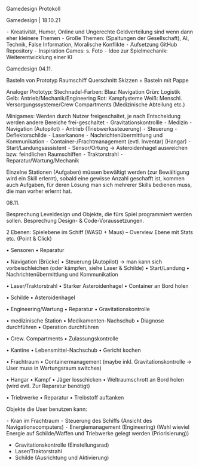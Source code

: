 Gamedesign Protokoll

Gamedesign | 18.10.21

⁃	Kreativität, Humor, Online und Ungerechte Geldverteilung sind wenn dann eher kleinere Themen
⁃	Große Themen: (Spaltungen der Gesellschaft), AI, Technik, False Information, Moralische Konflikte
⁃	Aufsetzung GitHub Repository
⁃	Inspiration Games: s. Foto
⁃	Idee zur Spielmechanik: Weiterentwicklung einer KI

Gamedesign 04.11.

Basteln von Prototyp Raumschiff Querschnitt
Skizzen + Basteln mit Pappe

Analoger Prototyp:
Stechnadel-Farben: 
Blau: Navigation
Grün: Logistik
Gelb: Antrieb/Mechanik/Engineering
Rot: Kampfysteme
Weiß: Menschl. Versorgungssysteme/Crew Compartments (Medizinische Abteilung etc.)

Minigames:
Werden durch Nutzer freigeschaltet, je nach Entscheidung werden andere Bereiche frei-geschaltet
⁃	Gravitationskontrollle
⁃	Medizin
⁃	Navigation (Autopilot)
⁃	Antrieb (Triebwerkssteuerung)
⁃	Steuerung
⁃	Deflektorschilde
⁃	Laserkanone
⁃	Nachrichtenübermittlung und Kommunikation
⁃	Container-/Frachtmanagement (evtl. Inventar) (Hangar)
⁃	Start/Landungsassistent
⁃	Sensor/Ortung -> Asteroidenhagel ausweichen bzw. feindlichen Raumschiffen
⁃	Traktorstrahl
⁃	Reparatur/Wartung/Mechanik

Einzelne Stationen (Aufgaben) müssen bewältigt werden (zur Bewältigung wird ein Skill erlernt), sobald eine gewisse Anzahl geschafft ist, kommen auch Aufgaben, für deren Lösung man sich mehrerer Skills bedienen muss, die man vorher erlernt hat.

08.11.

Besprechung Leveldesign und Objekte, die fürs Spiel programmiert werden sollen. Besprechung Design-  & Code-Voraussetzungen.

2 Ebenen:
Spielebene im Schiff (WASD + Maus) – Overview Ebene mit Stats etc. (Point & Click)

•	Sensoren
•	Reparatur

•	Navigation (Brücke)
•	Steuerung (Autopilot) -> man kann sich vorbeischleichen (oder kämpfen, siehe Laser & Schilde)
•	Start/Landung
•	Nachrichtenübermittlung und Kommunikation

•	Laser/Traktorstrahl
•	Starker Asteroidenhagel
•	Container an Bord holen

•	Schilde
•	Asteroidenhagel

•	Engineering/Wartung
•	Reparatur
•	Gravitationskontrolle

•	medizinische Station
•	Medikamenten-Nachschub
•	Diagnose durchführen
•	Operation durchführen

•	Crew. Compartments
•	Zulassungskontrolle

•	Kantine
•	Lebensmittel-Nachschub
•	Gericht kochen

•	Frachtraum
•	Containermanagement (maybe inkl. Gravitationskontrolle -> User muss in Wartungsraum switches)

•	Hangar
•	Kampf
•	Jäger losschicken
•	Weltraumschrott an Bord holen (wird evtl. Zur Reparatur benötigt)

•	Triebwerke
•	Reparatur
•	Treibstoff auftanken  


Objekte die User benutzen kann:

⁃	Kran im Frachtraum
⁃	Steuerung des Schiffs (Ansicht des Navigationscomputers)
⁃	Energiemanagement (Engineering) (Wahl wieviel Energie auf Schilde/Waffen und Triebwerke gelegt werden (Priorisierung))
-   Gravitationskontrolle (Einstellungsrad)
-   Laser/Traktorstrahl
-   Schilde (Ausrichtung und Aktivierung)



